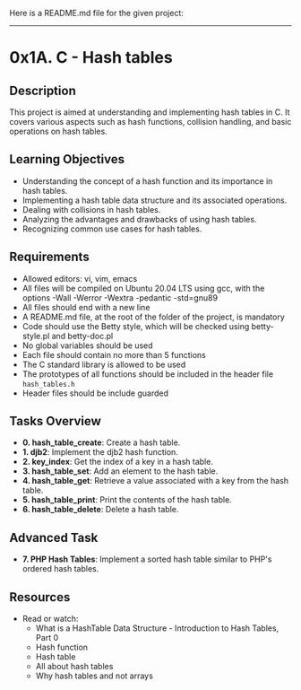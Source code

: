 Here is a README.md file for the given project:

---

# 0x1A. C - Hash tables

## Description
This project is aimed at understanding and implementing hash tables in C. It covers various aspects such as hash functions, collision handling, and basic operations on hash tables.

## Learning Objectives
- Understanding the concept of a hash function and its importance in hash tables.
- Implementing a hash table data structure and its associated operations.
- Dealing with collisions in hash tables.
- Analyzing the advantages and drawbacks of using hash tables.
- Recognizing common use cases for hash tables.

## Requirements
- Allowed editors: vi, vim, emacs
- All files will be compiled on Ubuntu 20.04 LTS using gcc, with the options -Wall -Werror -Wextra -pedantic -std=gnu89
- All files should end with a new line
- A README.md file, at the root of the folder of the project, is mandatory
- Code should use the Betty style, which will be checked using betty-style.pl and betty-doc.pl
- No global variables should be used
- Each file should contain no more than 5 functions
- The C standard library is allowed to be used
- The prototypes of all functions should be included in the header file `hash_tables.h`
- Header files should be include guarded

## Tasks Overview
- **0. hash_table_create**: Create a hash table.
- **1. djb2**: Implement the djb2 hash function.
- **2. key_index**: Get the index of a key in a hash table.
- **3. hash_table_set**: Add an element to the hash table.
- **4. hash_table_get**: Retrieve a value associated with a key from the hash table.
- **5. hash_table_print**: Print the contents of the hash table.
- **6. hash_table_delete**: Delete a hash table.

## Advanced Task
- **7. PHP Hash Tables**: Implement a sorted hash table similar to PHP's ordered hash tables.

## Resources
- Read or watch:
  - What is a HashTable Data Structure - Introduction to Hash Tables, Part 0
  - Hash function
  - Hash table
  - All about hash tables
  - Why hash tables and not arrays

